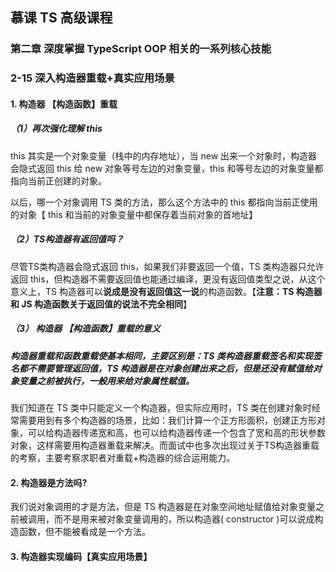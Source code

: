 ## 慕课 TS 高级课程

### 	 第二章 深度掌握 TypeScript OOP 相关的一系列核心技能

###	 	2-15  深入构造器重载+真实应用场景

#### 1. 构造器 【构造函数】重载

##### （1）**再次强化理解 this**

this 其实是一个对象变量（栈中的内存地址），当 new 出来一个对象时，构造器会隐式返回 this  给 new 对象等号左边的对象变量，this 和等号左边的对象变量都指向当前正创建的对象。

以后，哪一个对象调用 TS 类的方法，那么这个方法中的 this 都指向当前正使用的对象【 this 和当前的对象变量中都保存着当前对象的首地址】

#####  （2）**TS构造器有返回值吗？**

尽管TS类构造器会隐式返回 this，如果我们非要返回一个值，TS 类构造器只允许返回 this，但构造器不需要返回值也能通过编译，更没有返回值类型之说，从这个意义上，TS 构造器可以**说成是没有返回值这一说**的构造函数。【**注意：TS 构造器和 JS 构造函数关于返回值的说法不完全相同**】

##### （3） 构造器 【构造函数】重载的意义

##### 构造器重载和函数重载使基本相同，主要区别是：TS 类构造器重载签名和实现签名都不需要管理返回值，TS 构造器是在对象创建出来之后，但是还没有赋值给对象变量之前被执行，一般用来给对象属性赋值。

我们知道在 TS 类中只能定义一个构造器，但实际应用时，TS 类在创建对象时经常需要用到有多个构造器的场景，比如：我们计算一个正方形面积，创建正方形对象，可以给构造器传递宽和高，也可以给构造器传递一个包含了宽和高的形状参数对象，这样需要用构造器重载来解决。而面试中也多次出现过关于TS构造器重载的考察，主要考察求职者对重载+构造器的综合运用能力。

#### 2. 构造器是方法吗?

我们说对象调用的才是方法，但是 TS 构造器是在对象空间地址赋值给对象变量之前被调用，而不是用来被对象变量调用的，所以构造器( constructor )可以说成构造函数，但不能被看成是一个方法。

#### 3. 构造器实现编码【真实应用场景】






​	         






